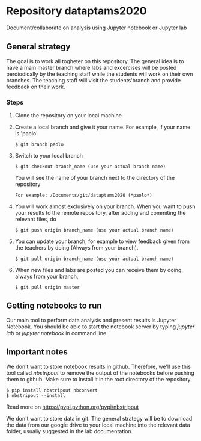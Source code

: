 # Repository dataptams2020

Document/collaborate on analysis using Jupyter notebook or Jupyter lab


## General strategy

The goal is to work all togheter on this repository.
The general idea is to have a main master branch where labs and excercises will be posted perdiodically
by the teaching staff while the students will work on their own branches. The teaching staff will
visit the students'branch and provide feedback on their work.

### Steps

  1. Clone the repository on your local machine
  2. Create a local branch and give it your name.
     For example, if your name is 'paolo'

         $ git branch paolo

  3. Switch to your local branch 

         $ git checkout branch_name (use your actual branch name)

     You will see the name of your branch next to the directory of the repository 

         For example: /Documents/git/dataptams2020 (*paolo*)

  4. You will work almost exclusively on your branch. 
     When you want to push your results to the remote repository, 
     after adding and commiting the relevant files, do

    	 $ git push origin branch_name (use your actual branch name)

  5. You can update your branch, for example to view feedback 
      given from the teachers by doing
     (Always from your branch).

    	 $ git pull origin branch_name (use your actual branch name)

  5. When new files and labs are posted you can
     receive them by doing, always from your branch,

    	 $ git pull origin master

     
## Getting notebooks to run

Our main tool to perform data analysis and present results is Jupyter Notebook.
You should be able to start the notebook server by typing *jupyter lab* or *jupyter notebook*
in command line


## Important notes

We don't want to store notebook results in github. 
Therefore, we'll use this tool called *nbstripout* to remove the output of the notebooks before pushing them to github.
Make sure to install it in the root directory of the repository.

    $ pip install nbstripout nbconvert
    $ nbstripout --install

Read more on https://pypi.python.org/pypi/nbstripout

We don't want to store data in git. The general strategy will be to download
the data from our google drive to your local machine
into the relevant data folder, usually suggested in the lab documentation.








